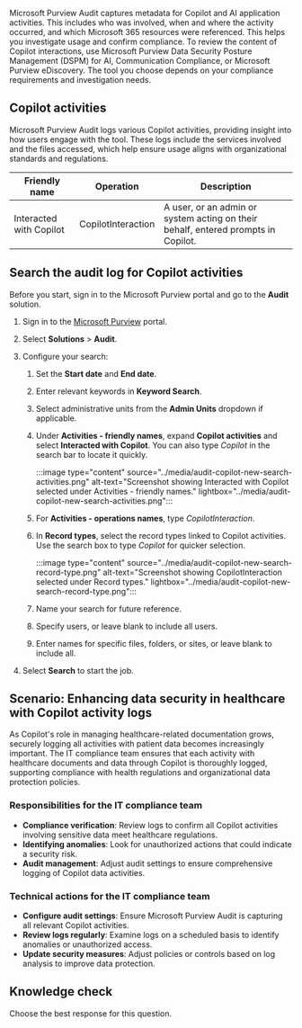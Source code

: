 Microsoft Purview Audit captures metadata for Copilot and AI application activities. This includes who was involved, when and where the activity occurred, and which Microsoft 365 resources were referenced. This helps you investigate usage and confirm compliance. To review the content of Copilot interactions, use Microsoft Purview Data Security Posture Management (DSPM) for AI, Communication Compliance, or Microsoft Purview eDiscovery. The tool you choose depends on your compliance requirements and investigation needs.

## Copilot activities

Microsoft Purview Audit logs various Copilot activities, providing insight into how users engage with the tool. These logs include the services involved and the files accessed, which help ensure usage aligns with organizational standards and regulations.

| Friendly name | Operation | Description |
|-----|-----| -----|
| Interacted with Copilot | CopilotInteraction | A user, or an admin or system acting on their behalf, entered prompts in Copilot. |

## Search the audit log for Copilot activities

Before you start, sign in to the Microsoft Purview portal and go to the **Audit** solution.

1. Sign in to the [Microsoft Purview](https://purview.microsoft.com/?azure-portal=true) portal.
1. Select **Solutions** > **Audit**.
1. Configure your search:

   1. Set the **Start date** and **End date**.
   1. Enter relevant keywords in **Keyword Search**.
   1. Select administrative units from the **Admin Units** dropdown if applicable.
   1. Under **Activities - friendly names**, expand **Copilot activities** and select **Interacted with Copilot**. You can also type _Copilot_ in the search bar to locate it quickly.

      :::image type="content" source="../media/audit-copilot-new-search-activities.png" alt-text="Screenshot showing Interacted with Copilot selected under Activities - friendly names." lightbox="../media/audit-copilot-new-search-activities.png":::

   1. For **Activities - operations names**, type _CopilotInteraction_.
   1. In **Record types**, select the record types linked to Copilot activities. Use the search box to type _Copilot_ for quicker selection.

      :::image type="content" source="../media/audit-copilot-new-search-record-type.png" alt-text="Screenshot showing CopilotInteraction selected under Record types." lightbox="../media/audit-copilot-new-search-record-type.png":::

   1. Name your search for future reference.
   1. Specify users, or leave blank to include all users.
   1. Enter names for specific files, folders, or sites, or leave blank to include all.
1. Select **Search** to start the job.

## Scenario: Enhancing data security in healthcare with Copilot activity logs

As Copilot's role in managing healthcare-related documentation grows, securely logging all activities with patient data becomes increasingly important. The IT compliance team ensures that each activity with healthcare documents and data through Copilot is thoroughly logged, supporting compliance with health regulations and organizational data protection policies.

### Responsibilities for the IT compliance team

- **Compliance verification**: Review logs to confirm all Copilot activities involving sensitive data meet healthcare regulations.
- **Identifying anomalies**: Look for unauthorized actions that could indicate a security risk.
- **Audit management**: Adjust audit settings to ensure comprehensive logging of Copilot data activities.

### Technical actions for the IT compliance team

- **Configure audit settings**: Ensure Microsoft Purview Audit is capturing all relevant Copilot activities.
- **Review logs regularly**: Examine logs on a scheduled basis to identify anomalies or unauthorized access.
- **Update security measures**: Adjust policies or controls based on log analysis to improve data protection.

## Knowledge check

Choose the best response for this question.

